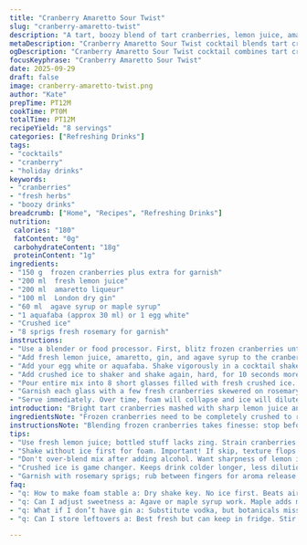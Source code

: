 ```yaml
---
title: "Cranberry Amaretto Sour Twist"
slug: "cranberry-amaretto-twist"
description: "A tart, boozy blend of tart cranberries, lemon juice, amaretto, and gin with a hint of agave syrup and a frothy egg white layer. Garnished with rosemary and fresh cranberries. Serve on crushed ice. A fast, vibrant cocktail with a refreshing balance. Substitutions include aquafaba for egg white and maple syrup for sweetener. Visual cues guide juice extraction and froth formation. Layering techniques enhance texture and flavor complexity. Notes on handling frozen berries and shaken cocktails included."
metaDescription: "Cranberry Amaretto Sour Twist cocktail blends tart cranberries, lemon, amaretto, gin. A refreshing treat for gatherings. Garnished with rosemary and cranberries."
ogDescription: "Cranberry Amaretto Sour Twist cocktail combines tart cranberries and gin. Vibrant, garnished with fresh rosemary. Perfect for parties and celebrations."
focusKeyphrase: "Cranberry Amaretto Sour Twist"
date: 2025-09-29
draft: false
image: cranberry-amaretto-twist.png
author: "Kate"
prepTime: PT12M
cookTime: PT0M
totalTime: PT12M
recipeYield: "8 servings"
categories: ["Refreshing Drinks"]
tags:
- "cocktails"
- "cranberry"
- "holiday drinks"
keywords:
- "cranberries"
- "fresh herbs"
- "boozy drinks"
breadcrumb: ["Home", "Recipes", "Refreshing Drinks"]
nutrition: 
 calories: "180"
 fatContent: "0g"
 carbohydrateContent: "18g"
 proteinContent: "1g"
ingredients:
- "150 g  frozen cranberries plus extra for garnish"
- "200 ml  fresh lemon juice"
- "200 ml  amaretto liqueur"
- "100 ml  London dry gin"
- "60 ml  agave syrup or maple syrup"
- "1 aquafaba (approx 30 ml) or 1 egg white"
- "Crushed ice"
- "8 sprigs fresh rosemary for garnish"
instructions:
- "Use a blender or food processor. First, blitz frozen cranberries until liquefied but still vibrant red; stop once it’s pourable juice, about 45 seconds. Watch for seeds and pulp, strain if smoother texture desired."
- "Add fresh lemon juice, amaretto, gin, and agave syrup to the cranberry juice. Quick pulse to combine evenly. No over-blending - want the sharp bite of lemon intact, not dulled."
- "Add your egg white or aquafaba. Shake vigorously in a cocktail shaker without ice for 15-20 seconds. This dry shake creates a foamy, velvety texture on top. Avoid skipping; foam is crucial for mouthfeel."
- "Add crushed ice to shaker and shake again, hard, for 10 seconds more. Ice chills cocktail and adds dilution to tame stronger alcohol notes without watering down flavors."
- "Pour entire mix into 8 short glasses filled with fresh crushed ice. The crushed ice keeps drink cold longer and makes each sip crisp and fresh."
- "Garnish each glass with a few fresh cranberries skewered on rosemary sprig. The piney aroma from rosemary activates salivary glands, adding a sensory layer. Also, the bright red cranberries provide eye-catching color contrast to the pale foam."
- "Serve immediately. Over time, foam will collapse and ice will dilute; drink fast for best texture and flavor profile."
introduction: "Bright tart cranberries mashed with sharp lemon juice and nutty amaretto. Gin cuts through with botanical notes; agave brings balanced sweetness without cloying. Texture layering brought by foamy egg white or aquafaba. Crushed ice does more than chill – it alters mouthfeel and pace of dilution. Garnish with rosemary for aromatic lift, cranberries for visual pop. The clash of contrasting flavors – sour, sweet, herbal, nutty – demands control and timing. A quick assembly with fast shakes and sharp eyes on texture. Equipment simple: blender, shaker, glasses. Substitutions open, technique rigid. A cocktail where sensory cues rule, not clocks."
ingredientsNote: "Frozen cranberries need to be completely crushed to release color and aroma. If seeds bother, strain after blending or pulse gently to leave pulp for rustic feel. Fresh lemon juice, never bottled. Agave or maple syrup substitute maple for a deeper caramel note but adjust quantity—it’s sweeter. Aquafaba replaces egg white for vegan twist; measure and shake longer for firm foam. Gin selection matters; London dry works best for botanical balance. Ice crushed finely to chill quickly without too much water dilution, keep cold until serving to avoid melting meltdown. Rosemary fresh and fragrant; dry sprigs won’t release oils and feel flat."
instructionsNote: "Blending frozen cranberries takes finesse: stop before pulp chunks if you want smoother juice. Over-blending warms mixture and dulls bright notes. Egg white dry shake must be vigorous and uninterrupted — skip this step and you lose foam stability and mouthfeel integrity. Always ice shake after foam forms; shaking with ice too soon breaks foams. Pour over fresh crushed ice not cubed. Crushed ice changes dilution rate and opens aroma release on each sip. Garnishing with rosemary is final sensory touch; rub sprigs between fingers briefly to activate oils if desired. Serve immediately; foam is fragile and ice melts fast, adjusting flavor balance as you wait."
tips:
- "Use fresh lemon juice; bottled stuff lacks zing. Strain cranberries if seeds annoy. Frozen needs crushing—full flavor from the skins."
- "Shake without ice first for foam. Important! If skip, texture flops. Then ice shake; chilling helps balance strong alcohol notes."
- "Don't over-blend mix after adding alcohol. Want sharpness of lemon intact. Quick pulse only. Watch consistency—thick but pourable."
- "Crushed ice is game changer. Keeps drink colder longer, less dilution. Watch for melting, serve quick. Each sip should feel crisp."
- "Garnish with rosemary sprigs; rub between fingers for aroma release. Fresh especially; dried herbs lack impact. Cranberries on skewers add color."
faq:
- "q: How to make foam stable a: Dry shake key. No ice first. Beats air in. Then follow with ice to chill. Don’t skip; foam deflates."
- "q: Can I adjust sweetness a: Agave or maple syrup work. Maple adds more depth. Adjust amounts down; maple is sweeter, be cautious."
- "q: What if I don’t have gin a: Substitute vodka, but botanicals missing. Maybe use flavored gin or herbal liqueur? Adjust for taste."
- "q: Can I store leftovers a: Best fresh but can keep in fridge. Stir foam into mix before serving. Ice melts quick; texture changes."

---
```

